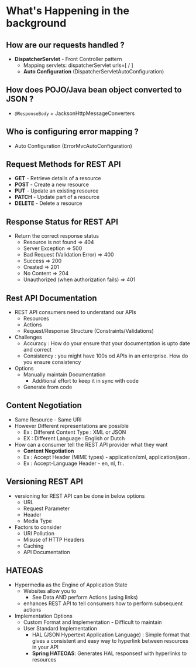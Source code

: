 # What's Happening in the background
## How are our requests handled ?
- **DispatcherServlet** - Front Controller pattern
  - Mapping servlets: dispatcherServlet urls=[ / ]
  - **Auto Configuration** (DispatcherServletAutoConfiguration)
## How does POJO/Java bean object converted to JSON ?
- `@ResponseBody` + JacksonHttpMessageConverters 
## Who is configuring error mapping ?
- Auto Configuration (ErrorMvcAutoConfiguration)

## Request Methods for REST API
- **GET** - Retrieve details of a resource
- **POST** - Create a new resource
- **PUT** - Update an existing resource
- **PATCH** - Update part of a resource
- **DELETE** - Delete a resource

## Response Status for REST API
- Return the correct response status
  - Resource is not found => 404
  - Server Exception => 500
  - Bad Request (Validation Error) => 400
  - Success => 200
  - Created => 201
  - No Content => 204
  - Unauthorized (when authorization fails) => 401

## Rest API Documentation
- REST API consumers need to understand our APIs
  - Resources
  - Actions
  - Request/Response Structure (Constraints/Validations)
- Challenges
  - Accuracy : How do your ensure that your documentation is upto date and correct
  - Consistency : you might have 100s od APIs in an enterprise. How do you ensure consistency
- Options
  - Manually maintain Documentation
    - Additional effort to keep it in sync with code
  - Generate from code

## Content Negotiation
- Same Resource - Same URI
- However Different representations are possible
  - Ex : Different Content Type : XML or JSON 
  - EX : Different Language : English or Dutch
- How can a consumer tell the REST API provider what they want
  - **Content Negotiation**
  - Ex : Accept Header (MIME types) - application/xml, application/json..
  - Ex : Accept-Language Header - en, nl, fr..

## Versioning REST API
- versioning for REST API can be done in below options
  - URL
  - Request Parameter
  - Header
  - Media Type
- Factors to consider
  - URI Pollution
  - Misuse of HTTP Headers
  - Caching
  - API Documentation

## HATEOAS
- Hypermedia as the Engine of Application State
  - Websites allow you to 
    - See Data AND perform Actions (using links)
  - enhances REST API to tell consumers how to perform subsequent actions
- Implementation Options
  - Custom Format and Implementation - Difficult to maintain
  - User Standard Implementation
    - HAL (JSON Hypertext Application Language) : Simple format that gives a consistent and easy way to hyperlink between resources in your API
    - **Spring HATEOAS**: Generates HAL responsesf with hyperlinks to resources